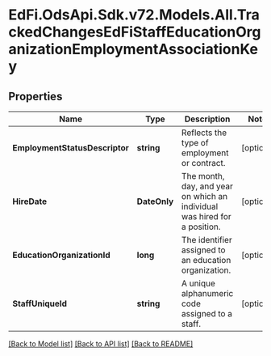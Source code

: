 # EdFi.OdsApi.Sdk.v72.Models.All.TrackedChangesEdFiStaffEducationOrganizationEmploymentAssociationKey

## Properties

Name | Type | Description | Notes
------------ | ------------- | ------------- | -------------
**EmploymentStatusDescriptor** | **string** | Reflects the type of employment or contract. | [optional] 
**HireDate** | **DateOnly** | The month, day, and year on which an individual was hired for a position. | [optional] 
**EducationOrganizationId** | **long** | The identifier assigned to an education organization. | [optional] 
**StaffUniqueId** | **string** | A unique alphanumeric code assigned to a staff. | [optional] 

[[Back to Model list]](../../README.md#documentation-for-models) [[Back to API list]](../../README.md#documentation-for-api-endpoints) [[Back to README]](../../README.md)

